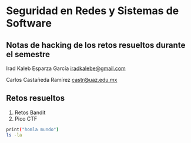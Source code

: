 # Seguridad en Redes y Sistemas de Software

## Notas de hacking de los retos resueltos durante el semestre 

Irad Kaleb Esparza García
iradkalebe@gmail.com

Carlos Castañeda Ramírez 
castr@uaz.edu.mx

## Retos resueltos
1. Retos Bandit
2. Pico CTF

```bash
print("homla mundo")
ls -la
```

